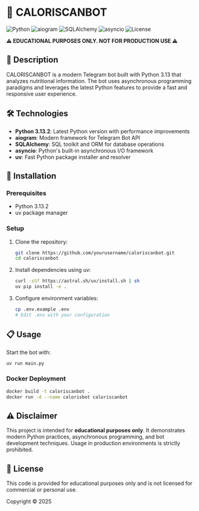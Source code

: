 # 🤖 CALORISCANBOT

![Python](https://img.shields.io/badge/Python-3.13.2-blue?logo=python&logoColor=white)
![aiogram](https://img.shields.io/badge/aiogram-latest-blue?logo=telegram&logoColor=white)
![SQLAlchemy](https://img.shields.io/badge/SQLAlchemy-latest-orange?logo=postgresql&logoColor=white)
![asyncio](https://img.shields.io/badge/asyncio-built--in-green)
![License](https://img.shields.io/badge/License-Educational--Only-red)

**⚠️ EDUCATIONAL PURPOSES ONLY. NOT FOR PRODUCTION USE ⚠️**

## 📝 Description

CALORISCANBOT is a modern Telegram bot built with Python 3.13 that analyzes nutritional information. The bot uses asynchronous programming paradigms and leverages the latest Python features to provide a fast and responsive user experience.


## 🛠️ Technologies

- **Python 3.13.2**: Latest Python version with performance improvements
- **aiogram**: Modern framework for Telegram Bot API
- **SQLAlchemy**: SQL toolkit and ORM for database operations
- **asyncio**: Python's built-in asynchronous I/O framework
- **uv**: Fast Python package installer and resolver


## 🚀 Installation

### Prerequisites
- Python 3.13.2
- uv package manager

### Setup
1. Clone the repository:
   ```bash
   git clone https://github.com/yourusername/caloriscanbot.git
   cd caloriscanbot
   ```

2. Install dependencies using uv:
   ```bash
   curl -sSf https://astral.sh/uv/install.sh | sh
   uv pip install -e .
   ```

3. Configure environment variables:
   ```bash
   cp .env.example .env
   # Edit .env with your configuration
   ```

## 📋 Usage

Start the bot with:
```bash
uv run main.py
```

### Docker Deployment
```bash
docker build -t caloriscanbot .
docker run -d --name calorisbot caloriscanbot
```

## ⚠️ Disclaimer

This project is intended for **educational purposes only**. It demonstrates modern Python practices, asynchronous programming, and bot development techniques. Usage in production environments is strictly prohibited.

## 📜 License

This code is provided for educational purposes only and is not licensed for commercial or personal use.

Copyright © 2025
